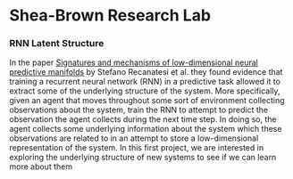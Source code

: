 

# Shea-Brown Research Lab

### RNN Latent Structure

In the paper [Signatures and mechanisms of low-dimensional neural predictive manifolds](https://www.biorxiv.org/content/10.1101/471987v1) by Stefano Recanatesi et al. they found evidence that
training a recurrent neural network (RNN) in a predictive task allowed it to extract some of the underlying structure of the system. More specifically, given an agent that moves throughout some sort of
environment collecting observations about the system, train the RNN to attempt to predict the observation the agent collects during the next time step. In doing so, the agent collects some underlying information
about the system which these observations are related to in an attempt to store a low-dimensional representation of the system. In this first project, we are interested in exploring the underlying structure of
new systems to see if we can learn more about them
